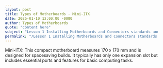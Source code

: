 ```yaml
---
layout: post
title: Types of Motherboards - Mini-ITX
date: 2025-01-10 12:00:00 -0000
author: Types of Motherboards
quote: "content here"
subject: "Lesson 1 Installing Motherboards and Connectors standards and specifications"
permalink: "/Lesson 1 Installing Motherboards and Connectors standards and specifications/Types of Motherboards/Types of Motherboards - Mini-ITX"
---
```


Mini-ITX: This compact motherboard measures 170 x 170 mm and is designed for spacesaving builds. It typically has only one expansion slot but includes essential ports and features for basic computing tasks.

